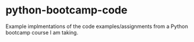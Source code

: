 # python-bootcamp-code
Example implmentations of the code examples/assignments from a Python bootcamp course I am taking.
